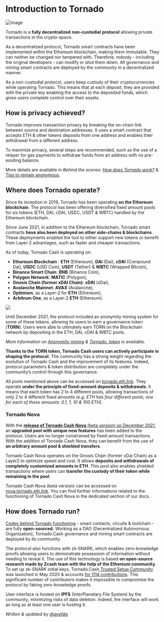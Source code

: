 # Introduction to Tornado

![image](https://github.com/tHeStRyNg/tornado/assets/118682909/3f5935c5-23c1-4d60-814f-b9f0e5131427)

Tornado is a **fully decentralized** **non-custodial** **protocol** allowing private transactions in the crypto-space.

As a decentralized protocol, Tornado smart contracts have been implemented within the Ethereum blockchain, making them immutable. They can neither be changed nor tampered with. Therefore, nobody - including the original developers - can modify or shut them down. All governance and mining smart contracts are deployed by the community in a decentralized manner.

As a non-custodial protocol, users keep custody of their cryptocurrencies while operating Tornado. This means that at each deposit, they are provided with the private key enabling the access to the deposited funds, which gives users complete control over their assets.

## How is privacy achieved?

Tornado improves transaction privacy by breaking the on-chain link between source and destination addresses. It uses a smart contract that accepts ETH & other tokens deposits from one address and enables their withdrawal from a different address.

To maximize privacy, several steps are recommended, such as the use of a relayer for gas payments to withdraw funds from an address with no pre-existing balance.

More details are available in _Behind the scenes:_ [_How does Tornado work?_](general/how-does-tornado.cash-work.md) & [Tips to remain anonymous](general/tips-to-remain-anonymous.md).

## Where does Tornado operate?

Since its inception in 2019, Tornado has been operating **on the Ethereum blockchain**. The protocol has been offering diversified fixed amount pools for six tokens (ETH, DAI, cDAI, USDC, USDT & WBTC) handled by the Ethereum blockchain.

Since June 2021, in addition to the Ethereum blockchain, Tornado smart contracts **have also been deployed on other side-chains & blockchains**. These deployments enabled the tool to either support new tokens or benefit from Layer-2 advantages, such as faster and cheaper transactions.

As of today, Tornado Cash is operating on:

* **Ethereum Blockchain** : **ETH** (Ethereum), **DAI** (Dai), **cDAI** (Compound Dai), **USDC** (USD Coin), **USDT** (Tether) & **WBTC** (Wrapped Bitcoin),
* **Binance Smart Chain**: **BNB** (Binance Coin),
* **Polygon Network**: **MATIC** (Polygon),
* **Gnosis Chain (former xDAI Chain)**: **xDAI** (xDai),
* **Avalanche Mainnet**: **AVAX** (Avalanche),
* **Optimism**, as a Layer-2 for **ETH** (Ethereum),
* **Arbitrum One**, as a Layer-2 **ETH** (Ethereum).

![](.gitbook/assets/logos.png)

Until December 2021, the protocol included an anonymity mining system for some of these tokens, allowing its users to earn a governance token (**TORN**). Users were able to ultimately earn TORN on the Blockchain network by depositing in the ETH, DAI, cDAI & WBTC pools.

_More information on_ [_Anonymity mining_](tornado-cash-classic/anonymity-mining.md) _&_ [_Tornado. token_](general/torn.md) is _available._

**Thanks to the TORN token, Tornado Cash users can actively participate in shaping the protocol**. The community has a strong weight regarding the evolution of Tornado Cash and the improvement of its features. Indeed, protocol parameters & token distribution are completely under the community’s control through this governance.

All pools mentioned above can be accessed on [tornado.eth.link](https://tornadocash.eth.link). They operate **under the principle of fixed-amount deposits & withdrawals**. It means that each token has 2 to 4 different pools, allowing transactions of only 2 to 4 different fixed amounts _(e.g. ETH has four different pools, one for each of these amounts: 0.1, 1, 10 & 100 ETH)_.

### Tornado Nova

With the [**release of Tornado Cash Nova** (beta version) on December 2021](https://tornado.medium.com/tornado-cash-introduces-arbitrary-amounts-shielded-transfers-8df92d93c37c), an **upgraded pool with unique new features** has been added to the protocol. Users are no longer constrained by fixed-amount transactions. With the addition of Tornado Cash Nova, they can benefit from the use of **an arbitrary amount pool & shielded transfers**.

Tornado Cash Nova operates on the Gnosis Chain (former xDai Chain) as a Layer2 to optimize speed and cost. It allows **deposits and withdrawals of completely customized amounts in ETH**. This pool also enables shielded transactions where users can **transfer the custody of their token while remaining in the pool**.

Tornado Cash Nova (beta version) can be accessed on [nova.tornado.eth.link](https://nova.tornado.eth.link). You can find further informations related to the functioning of Tornado Cash Nova in the dedicated section of our docs.

## How does Tornado run?

[Codes behind Tornado functioning](https://github.com/tornado) - smart contacts, circuits & toolchain - are fully **open-sourced.** Working as a DAO (Decentralized Autonomous Organization), Tornado.Cash governance and mining smart contracts are deployed by its community.

The protocol also functions with zk-SNARK, which enables zero-knowledge proofs allowing users to demonstrate possession of information without needing to reveal it. The use of this technology is based **on open-source research made by Zcash team with the help of the Ethereum community**. To set up zk-SNARK initial keys, Tornado.Cash[ Trusted Setup Community](https://tornado-cash.medium.com/tornado-cash-trusted-setup-ceremony-b846e1e00be1) was launched in May 2020 & accounts [for 1114 contributions](https://tornado-cash.medium.com/the-biggest-trusted-setup-ceremony-in-the-world-3c6ab9c8fffa). This significant number of contributors makes it impossible to compromise the protocol by faking zero-knowledge proofs.

User interface is hosted on **IPFS** (InterPlanetary File System) by the community, minimizing risks of data deletion. Indeed, the interface will work as long as at least one user is hosting it.

_Written & updated by_ [_@ayefda_](https://torn.community/u/ayefda)

